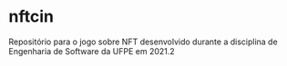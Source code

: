 # nftcin
Repositório para o jogo sobre NFT desenvolvido durante a disciplina de Engenharia de Software da UFPE em 2021.2
